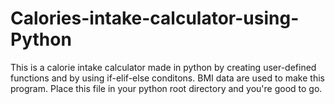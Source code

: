 # Calories-intake-calculator-using-Python

This is a calorie intake calculator made in python by creating user-defined functions and by using if-elif-else conditons.
BMI data are used to make this program.
Place this file in your python root directory and you're good to go.

